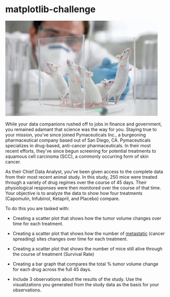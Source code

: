 # matplotlib-challenge
![mouse](\Pymaceuticals\Images\mice.png)


While your data companions rushed off to jobs in finance and government, you remained adamant that science was the way for you. Staying true to your mission, you've since joined Pymaceuticals Inc., a burgeoning pharmaceutical company based out of San Diego, CA. Pymaceuticals specializes in drug-based, anti-cancer pharmaceuticals. In their most recent efforts, they've since begun screening for potential treatments to squamous cell carcinoma (SCC), a commonly occurring form of skin cancer.

As their Chief Data Analyst, you've been given access to the complete data from their most recent animal study. In this study, 250 mice were treated through a variety of drug regimes over the course of 45 days. Their physiological responses were then monitored over the course of that time. Your objective is to analyze the data to show how four treatments (Capomulin, Infubinol, Ketapril, and Placebo) compare.

To do this you are tasked with:

* Creating a scatter plot that shows how the tumor volume changes over time for each treatment.
![]()

* Creating a scatter plot that shows how the number of [metastatic](https://en.wikipedia.org/wiki/Metastasis) (cancer spreading) sites changes over time for each treatment.

* Creating a scatter plot that shows the number of mice still alive through the course of treatment (Survival Rate)

* Creating a bar graph that compares the total % tumor volume change for each drug across the full 45 days.

* Include 3 observations about the results of the study. Use the visualizations you generated from the study data as the basis for your observations.
